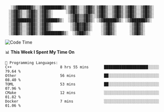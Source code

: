 <div align="center">

```
 ░▒▓██████▓▒░░▒▓████████▓▒░▒▓█▓▒░░▒▓█▓▒░▒▓█▓▒░░▒▓█▓▒░▒▓█▓▒░░▒▓█▓▒░ 
░▒▓█▓▒░░▒▓█▓▒░▒▓█▓▒░      ░▒▓█▓▒░░▒▓█▓▒░▒▓█▓▒░░▒▓█▓▒░▒▓█▓▒░░▒▓█▓▒░ 
░▒▓█▓▒░░▒▓█▓▒░▒▓█▓▒░       ░▒▓█▓▒▒▓█▓▒░░▒▓█▓▒░░▒▓█▓▒░▒▓█▓▒░░▒▓█▓▒░ 
░▒▓████████▓▒░▒▓██████▓▒░  ░▒▓█▓▒▒▓█▓▒░ ░▒▓██████▓▒░ ░▒▓██████▓▒░  
░▒▓█▓▒░░▒▓█▓▒░▒▓█▓▒░        ░▒▓█▓▓█▓▒░    ░▒▓█▓▒░      ░▒▓█▓▒░     
░▒▓█▓▒░░▒▓█▓▒░▒▓█▓▒░        ░▒▓█▓▓█▓▒░    ░▒▓█▓▒░      ░▒▓█▓▒░     
░▒▓█▓▒░░▒▓█▓▒░▒▓████████▓▒░  ░▒▓██▓▒░     ░▒▓█▓▒░      ░▒▓█▓▒░     
```

</div>

<!--START_SECTION:waka-->
![Code Time](http://img.shields.io/badge/Code%20Time-5%20hrs%2028%20mins-blue)

📊 **This Week I Spent My Time On** 

```text
💬 Programming Languages: 
C++                      8 hrs 55 mins       ████████████████████░░░░░   79.64 % 
Other                    56 mins             ██░░░░░░░░░░░░░░░░░░░░░░░   08.40 % 
TOML                     53 mins             ██░░░░░░░░░░░░░░░░░░░░░░░   07.96 % 
CMake                    12 mins             ░░░░░░░░░░░░░░░░░░░░░░░░░   01.82 % 
Docker                   7 mins              ░░░░░░░░░░░░░░░░░░░░░░░░░   01.06 % 
```


<!--END_SECTION:waka-->